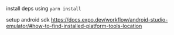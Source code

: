 install deps using ```yarn install```


setup android sdk https://docs.expo.dev/workflow/android-studio-emulator/#how-to-find-installed-platform-tools-location
